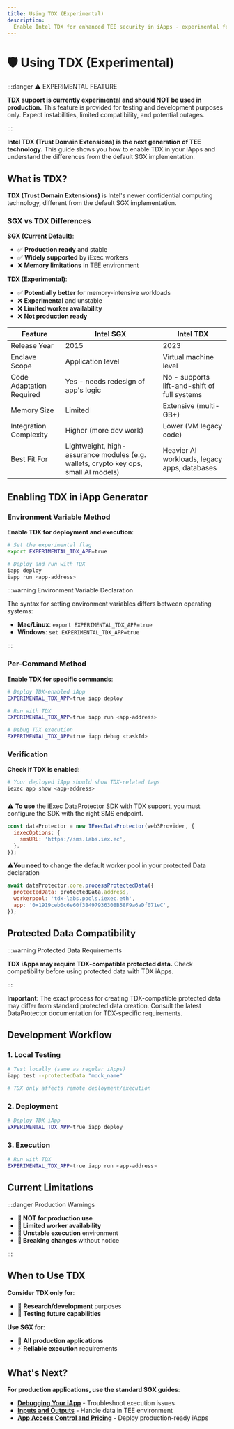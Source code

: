 ```yaml
---
title: Using TDX (Experimental)
description:
  Enable Intel TDX for enhanced TEE security in iApps - experimental feature
---
```


# 🛡️ Using TDX (Experimental)

:::danger ⚠️ EXPERIMENTAL FEATURE

**TDX support is currently experimental and should NOT be used in production.**
This feature is provided for testing and development purposes only. Expect
instabilities, limited compatibility, and potential outages.

:::

**Intel TDX (Trust Domain Extensions) is the next generation of TEE
technology.** This guide shows you how to enable TDX in your iApps and
understand the differences from the default SGX implementation.

## What is TDX?

**TDX (Trust Domain Extensions)** is Intel's newer confidential computing
technology, different from the default SGX implementation.

### SGX vs TDX Differences

**SGX (Current Default)**:

- ✅ **Production ready** and stable
- ✅ **Widely supported** by iExec workers
- ❌ **Memory limitations** in TEE environment

**TDX (Experimental)**:

- ✅ **Potentially better** for memory-intensive workloads
- ❌ **Experimental** and unstable
- ❌ **Limited worker availability**
- ❌ **Not production ready**

| Feature                  | Intel SGX                                                                           | Intel TDX                                    |
| ------------------------ | ----------------------------------------------------------------------------------- | -------------------------------------------- |
| Release Year             | 2015                                                                                | 2023                                         |
| Enclave Scope            | Application level                                                                   | Virtual machine level                        |
| Code Adaptation Required | Yes - needs redesign of app's logic                                                 | No - supports lift-and-shift of full systems |
| Memory Size              | Limited                                                                             | Extensive (multi-GB+)                        |
| Integration Complexity   | Higher (more dev work)                                                              | Lower (VM legacy code)                       |
| Best Fit For             | Lightweight, high-assurance modules (e.g. wallets, crypto key ops, small AI models) | Heavier AI workloads, legacy apps, databases |

## Enabling TDX in iApp Generator

### Environment Variable Method

**Enable TDX for deployment and execution**:

```bash
# Set the experimental flag
export EXPERIMENTAL_TDX_APP=true

# Deploy and run with TDX
iapp deploy
iapp run <app-address>
```

:::warning Environment Variable Declaration

The syntax for setting environment variables differs between operating systems:

- **Mac/Linux**: `export EXPERIMENTAL_TDX_APP=true`
- **Windows**: `set EXPERIMENTAL_TDX_APP=true`

:::

### Per-Command Method

**Enable TDX for specific commands**:

```bash
# Deploy TDX-enabled iApp
EXPERIMENTAL_TDX_APP=true iapp deploy

# Run with TDX
EXPERIMENTAL_TDX_APP=true iapp run <app-address>

# Debug TDX execution
EXPERIMENTAL_TDX_APP=true iapp debug <taskId>
```

### Verification

**Check if TDX is enabled**:

```bash
# Your deployed iApp should show TDX-related tags
iexec app show <app-address>
```

###

⚠️ **To use** the iExec DataProtector SDK with TDX support, you must configure
the SDK with the right SMS endpoint.

```jsx
const dataProtector = new IExecDataProtector(web3Provider, {
  iexecOptions: {
    smsURL: 'https://sms.labs.iex.ec',
  },
});
```

⚠️**You need** to change the default worker pool in your protected Data
declaration

```jsx
await dataProtector.core.processProtectedData({
  protectedData: protectedData.address,
  workerpool: 'tdx-labs.pools.iexec.eth',
  app: '0x1919ceb0c6e60f3B497936308B58F9a6aDf071eC',
});
```

## Protected Data Compatibility

:::warning Protected Data Requirements

**TDX iApps may require TDX-compatible protected data.** Check compatibility
before using protected data with TDX iApps.

:::

**Important**: The exact process for creating TDX-compatible protected data may
differ from standard protected data creation. Consult the latest DataProtector
documentation for TDX-specific requirements.

## Development Workflow

### 1. **Local Testing**

```bash
# Test locally (same as regular iApps)
iapp test --protectedData "mock_name"

# TDX only affects remote deployment/execution
```

### 2. **Deployment**

```bash
# Deploy TDX iApp
EXPERIMENTAL_TDX_APP=true iapp deploy
```

### 3. **Execution**

```bash
# Run with TDX
EXPERIMENTAL_TDX_APP=true iapp run <app-address>
```

## Current Limitations

:::danger Production Warnings

- **🚫 NOT for production use**
- **🚫 Limited worker availability**
- **🚫 Unstable execution** environment
- **🚫 Breaking changes** without notice

:::

## When to Use TDX

**Consider TDX only for**:

- 🔬 **Research/development** purposes
- 🧪 **Testing future capabilities**

**Use SGX for**:

- 🚀 **All production applications**
- ⚡ **Reliable execution** requirements

## What's Next?

**For production applications, use the standard SGX guides**:

- **[Debugging Your iApp](/guides/build-iapp/debugging)** - Troubleshoot
  execution issues
- **[Inputs and Outputs](/guides/build-iapp/inputs-and-outputs)** - Handle data
  in TEE environment
- **[App Access Control and Pricing](/guides/build-iapp/manage-access)** -
  Deploy production-ready iApps

